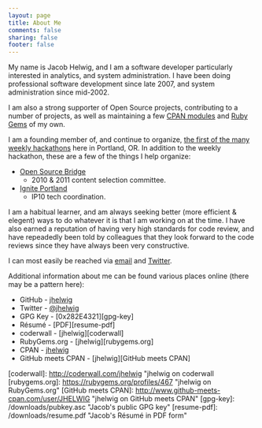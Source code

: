 ```yaml
---
layout: page
title: About Me
comments: false
sharing: false
footer: false
---
```


My name is Jacob Helwig, and I am a software developer particularly
interested in analytics, and system administration.  I have been doing
professional software development since late 2007, and system
administration since mid-2002.

I am also a strong supporter of Open Source projects, contributing to
a number of projects, as well as maintaining a few [CPAN modules][cpan]
and [Ruby Gems][] of my own.

I am a founding member of, and continue to organize,
[the first of the many weekly hackathons][PDX Weekly Hackathon] here
in Portland, OR.  In addition to the weekly hackathon, these are a few
of the things I help organize:

* [Open Source Bridge][]
  * 2010 & 2011 content selection committee.
* [Ignite Portland][]
  * IP10 tech coordination.

I am a habitual learner, and am always seeking better (more
efficient & elegent) ways to do whatever it is that I am working on
at the time.  I have also earned a reputation of having very high
standards for code review, and have repeadedly been told by
colleagues that they look forward to the code reviews since they
have always been very constructive.

I can most easily be reached via [email][] and [Twitter][].

Additional information about me can be found various places online
(there may be a pattern here):

* GitHub - [jhelwig][github]
* Twitter - [@jhelwig][twitter]
* GPG Key - [0x282E4321][gpg-key]
* R&eacute;sum&eacute; - [PDF][resume-pdf]
* coderwall - [jhelwig][coderwall]
* RubyGems.org - [jhelwig][rubygems.org]
* CPAN - [jhelwig][cpan]
* GitHub meets CPAN - [jhelwig][GitHub meets CPAN]

[cpan]: http://search.cpan.org/~jhelwig/ "Jacob's CPAN Modules"
[Ruby Gems]: https://rubygems.org/profiles/467 "Jacob's Ruby Gems"
[PDX Weekly Hackathon]: http://calagator.org/events/search?query=pdx+weekly+hackathon "PDX Weekly Hackathon"
[Open Source Bridge]: http://opensourcebridge.org/ "Open Source Bridge conference"
[Ignite Portland]: http://igniteportland.com/ "Ignite Portland lightning talks"
[email]: mailto:jacob@technosorcery.net "Email me"
[twitter]: http://twitter.com/jhelwig "Jacob's Twitter account"
[github]: https://github.com/jhelwig "jhelwig on GitHub"
[coderwall]: http://coderwall.com/jhelwig "jhelwig on coderwall
[rubygems.org]: https://rubygems.org/profiles/467 "jhelwig on RubyGems.org"
[GitHub meets CPAN]: http://www.github-meets-cpan.com/user/JHELWIG "jhelwig on GitHub meets CPAN"
[gpg-key]: /downloads/pubkey.asc "Jacob's public GPG key"
[resume-pdf]: /downloads/resume.pdf "Jacob's R&eacute;sum&eacute; in PDF form"
